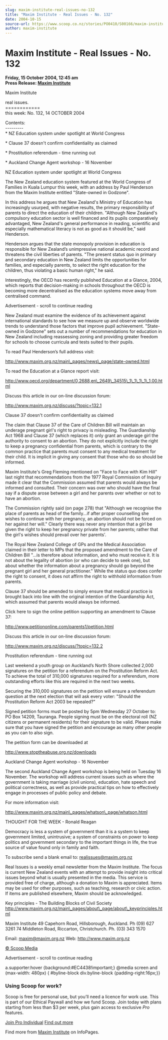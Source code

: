 ```yaml
---
slug: maxim-institute-real-issues-no-132
title: "Maxim Institute - Real Issues - No. 132"
date: 2004-10-15
source-url: https://www.scoop.co.nz/stories/PO0410/S00166/maxim-institute-real-issues-no-132.htm
author: maxim-institute
---
```

Maxim Institute - Real Issues - No. 132
=======================================

**Friday, 15 October 2004, 12:45 am**  
**Press Release: [Maxim Institute](https://info.scoop.co.nz/Maxim_Institute)**

Maxim Institute

real issues.  
\============  
this week: No. 132, 14 OCTOBER 2004

Contents:  
\---------  
\* NZ Education system under spotlight at World Congress

\* Clause 37 doesn't confirm confidentiality as claimed

\* Prostitution referendum - time running out

\* Auckland Change Agent workshop - 16 November

NZ Education system under spotlight at World Congress

The New Zealand education system featured at the World Congress of Families in Kuala Lumpur this week, with an address by Paul Henderson from the Maxim Institute entitled "State-owned in Godzone".

In this address he argues that New Zealand's Ministry of Education has increasingly usurped, with negative results, the primary responsibility of parents to direct the education of their children. "Although New Zealand's compulsory education sector is well financed and its pupils comparatively advantaged, New Zealand's general performance in reading, scientific and especially mathematical literacy is not as good as it should be," said Henderson.

Henderson argues that the state monopoly provision in education is responsible for New Zealand’s unimpressive national academic record and threatens the civil liberties of parents. "The present status quo in primary and secondary education in New Zealand limits the opportunities for families, and especially parents, to select the right education for the children, thus violating a basic human right," he said.

Interestingly, the OECD has recently published Education at a Glance, 2004, which reports that decision-making in schools throughout the OECD is becoming more decentralised as the education systems move away from centralised command.

Advertisement - scroll to continue reading





New Zealand must examine the evidence of its achievement against international standards to see how we measure up and observe worldwide trends to understand those factors that improve pupil achievement. "State-owned in Godzone" sets out a number of recommendations for education in New Zealand including reassessing zoning and providing greater freedom for schools to choose curricula and tests suited to their pupils.

To read Paul Henderson’s full address visit:

http://www.maxim.org.nz/main\_pages/news\_page/state-owned.html

To read the Education at a Glance report visit:

http://www.oecd.org/department/0,2688,en\_2649\_34515\_1\_1\_1\_1\_1,00.html

Discuss this article in our on-line discussion forum:

http://www.maxim.org.nz/discuss/?topic=132.1

Clause 37 doesn't confirm confidentiality as claimed

The claim that Clause 37 of the Care of Children Bill will maintain an underage pregnant girl's right to privacy is misleading. The Guardianship Act 1968 and Clause 37 (which replaces it) only grant an underage girl the authority to consent to an abortion. They do not explicitly include the right to keep a pregnancy confidential from parents, which is contrary to the common practice that parents must consent to any medical treatment for their child. It is implicit in giving any consent that those who do so should be informed.

Maxim Institute's Greg Fleming mentioned on "Face to Face with Kim Hill" last night that recommendations from the 1977 Royal Commission of Inquiry made it clear that the Commission assumed that parents would always be informed and consulted. Their concern was over who should have the final say if a dispute arose between a girl and her parents over whether or not to have an abortion.

The Commission rightly said (on page 278) that "Although we recognise the place of parents as head of the family...if after proper counselling she wishes to continue with her pregnancy, an abortion should not be forced on her against her will." Clearly there was never any intention that a girl be given the right to keep her pregnancy private from her parents; rather that the girl's wishes should prevail over her parents'.

The Royal New Zealand College of GPs and the Medical Association claimed in their letter to MPs that the proposed amendment to the Care of Children Bill "...is therefore about information, and who must receive it. It is not about the legality of abortion (or who can decide to seek one), but about whether the information about a pregnancy should go beyond the pregnant girl and her general practitioner." While the status quo does confer the right to consent, it does not affirm the right to withhold information from parents.

Clause 37 should be amended to simply ensure that medical practice is brought back into line with the original intention of the Guardianship Act, which assumed that parents would always be informed.

Click here to sign the online petition supporting an amendment to Clause 37:

http://www.petitiononline.com/parents1/petition.html

Discuss this article in our on-line discussion forum:

http://www.maxim.org.nz/discuss/?topic=132.2

Prostitution referendum - time running out

Last weekend a youth group on Auckland’s North Shore collected 2,000 signatures on the petition for a referendum on the Prostitution Reform Act. To achieve the total of 310,000 signatures required for a referendum, more outstanding efforts like this are required in the next two weeks.

Securing the 310,000 signatures on the petition will ensure a referendum question at the next election that will ask every voter: "Should the Prostitution Reform Act 2003 be repealed?"

Signed petition forms must be posted by 5pm Wednesday 27 October to: PO Box 14209, Tauranga. People signing must be on the electoral roll (NZ citizens or permanent residents) for their signature to be valid. Please make sure that you have signed the petition and encourage as many other people as you can to also sign.

The petition form can be downloaded at

http://www.stoptheabuse.org.nz/downloads

Auckland Change Agent workshop - 16 November

The second Auckland Change Agent workshop is being held on Tuesday 16 November. The workshop will address current issues such as where the government is taking marriage (civil unions), education, hate speech and political correctness, as well as provide practical tips on how to effectively engage in processes of public policy and debate.

For more information visit:

http://www.maxim.org.nz/main\_pages/whatson\_page/whatson.html

THOUGHT FOR THE WEEK - Ronald Reagan

Democracy is less a system of government than it is a system to keep government limited, unintrusive; a system of constraints on power to keep politics and government secondary to the important things in life, the true source of value found only in family and faith.

To subscribe send a blank email to: realissues@maxim.org.nz

Real Issues is a weekly email newsletter from the Maxim Institute. The focus is current New Zealand events with an attempt to provide insight into critical issues beyond what is usually presented in the media. This service is provided free of charge, although a donation to Maxim is appreciated. Items may be used for other purposes, such as teaching, research or civic action. If items are published elsewhere, Maxim should be acknowledged.

Key principles - The Building Blocks of Civil Society http://www.maxim.org.nz/main\_pages/about\_page/about\_keyprinciples.html

Maxim Institute 49 Capehorn Road, Hillsborough, Auckland. Ph (09) 627 3261 74 Middleton Road, Riccarton, Christchurch. Ph. (03) 343 1570

Email: maxim@maxim.org.nz Web: http://www.maxim.org.nz

  

[© Scoop Media](http://www.scoop.co.nz/about/terms.html)  

Advertisement - scroll to continue reading



a.supporter:hover {background:#EC4438!important;} @media screen and (max-width: 480px) { #byline-block div.byline-block {padding-right:16px;}}

### Using Scoop for work?

Scoop is free for personal use, but you’ll need a licence for work use. This is part of our Ethical Paywall and how we fund Scoop. Join today with plans starting from less than $3 per week, plus gain access to exclusive _Pro_ features.  
  
[Join Pro Individual](https://pro.scoop.co.nz/Individual/?from=ProIn24) [Find out more](https://pro.scoop.co.nz/using-scoop-for-work/?from=ProIn24)

Find more from [Maxim Institute](https://info.scoop.co.nz/Maxim_Institute) on InfoPages.